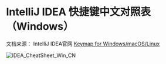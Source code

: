 # IntelliJ IDEA 快捷键中文对照表（Windows）



文档来源： IntelliJ IDEA官网  [Keymap for Windows/macOS/Linux](https://resources.jetbrains.com/storage/products/intellij-idea/docs/IntelliJIDEA_ReferenceCard.pdf) 

![IDEA_CheatSheet_Win_CN](https://github.com/fuzhaohao/IntelliJIDEA_ReferenceCard_CN/blob/master/Windows/IDEA_CheatSheet_Win_CN.jpg)



